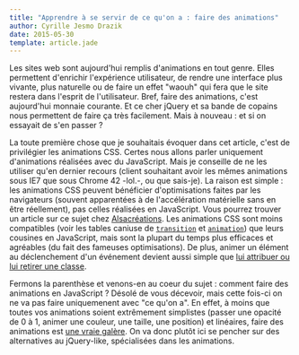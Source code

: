 ```yaml
---
title: "Apprendre à se servir de ce qu'on a : faire des animations"
author: Cyrille Jesmo Drazik
date: 2015-05-30
template: article.jade
---
```


Les sites web sont aujourd'hui remplis d'animations en tout genre. Elles permettent d'enrichir l'expérience utilisateur, de rendre une interface plus vivante, plus naturelle ou de faire un effet "waouh" qui fera que le site restera dans l'esprit de l'utilisateur. Bref, faire des animations, c'est aujourd'hui monnaie courante. Et ce cher jQuery et sa bande de copains nous permettent de faire ça très facilement. Mais à nouveau : et si on essayait de s'en passer ?

<span class="more"></span>

La toute première chose que je souhaitais évoquer dans cet article, c'est de privilégier les animations CSS. Certes nous allons parler uniquement d'animations réalisées avec du JavaScript. Mais je conseille de ne les utiliser qu'en dernier recours (client souhaitant avoir les mêmes animations sous IE7 que sous Chrome 42 -lol.-, ou que sais-je). La raison est simple : les animations CSS peuvent bénéficier d'optimisations faites par les navigateurs (souvent apparentées à de l'accélération matérielle sans en être réellement), pas celles réalisées en JavaScript. Vous pourrez trouver un article sur ce sujet chez [Alsacréations](http://www.alsacreations.com/astuce/lire/1565-acceleration-materielle-au-service-de-vos-animations-css.html). Les animations CSS sont moins compatibles (voir les tables caniuse de [`transition`](http://caniuse.com/#feat=css-transitions) et [`animation`](http://caniuse.com/#feat=css-animation)) que leurs cousines en JavaScript, mais sont la plupart du temps plus efficaces et agréables (du fait des fameuses optimisations). De plus, animer un élément au déclenchement d'un événement devient aussi simple que [lui attribuer ou lui retirer une classe](/articles/apprendre-a-se-servir-de-ce-quon-a-manipuler-styles-elements/).

Fermons la parenthèse et venons-en au coeur du sujet : comment faire des animations en JavaScript ? Désolé de vous décevoir, mais cette fois-ci on ne va pas faire uniquemenent avec "ce qu'on a". En effet, à moins que toutes vos animations soient extrêmement simplistes (passer une opacité de 0 à 1, animer une couleur, une taille, une position) et linéaires, faire des animations est [une vraie galère](http://javascript.info/tutorial/animation). On va donc plutôt ici se pencher sur des alternatives au jQuery-like, spécialisées dans les animations.